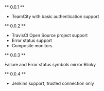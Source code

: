 ** 0.0.1 **

+ TeamCity with basic authentication support

** 0.0.2 **

+ TravisCI Open Source project support
+ Error status support
+ Composite monitors

** 0.0.3 **

Failure and Error status symbols mirror Blinky

** 0.0.4 **

+ Jenkins support, trusted connection only
